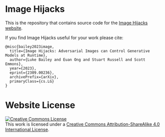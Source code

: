 # Image Hijacks

This is the repository that contains source code for the [Image Hijacks website](https://image-hijacks.github.io/).

If you find Image Hijacks useful for your work please cite:

```
@misc{bailey2023image,
  title={Image Hijacks: Adversarial Images can Control Generative Models at Runtime}, 
  author={Luke Bailey and Euan Ong and Stuart Russell and Scott Emmons},
  year={2023},
  eprint={2309.00236},
  archivePrefix={arXiv},
  primaryClass={cs.LG}
}
```

# Website License

<a rel="license" href="http://creativecommons.org/licenses/by-sa/4.0/"><img alt="Creative Commons License" style="border-width:0" src="https://i.creativecommons.org/l/by-sa/4.0/88x31.png" /></a><br />This work is licensed under a <a rel="license" href="http://creativecommons.org/licenses/by-sa/4.0/">Creative Commons Attribution-ShareAlike 4.0 International License</a>.
